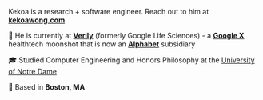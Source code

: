 Kekoa is a research + software engineer. Reach out to him at **[kekoawong.com](https://kekoawong.com/?contact=true)**.

💼 He is currently at **[Verily](https://en.wikipedia.org/wiki/Verily)** (formerly Google Life Sciences) - a **[Google X](https://en.wikipedia.org/wiki/X_Development)** healthtech moonshot that is now an **[Alphabet](https://en.wikipedia.org/wiki/Alphabet_Inc.)** subsidiary

🎓 Studied Computer Engineering and Honors Philosophy at the [University of Notre Dame](https://www.nd.edu/)

📍 Based in **Boston, MA**


